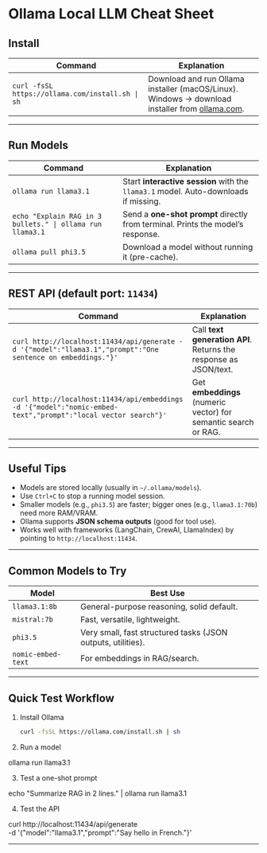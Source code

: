 # Ollama Local LLM Cheat Sheet

## Install
| Command | Explanation |
|---------|-------------|
| `curl -fsSL https://ollama.com/install.sh \| sh` | Download and run Ollama installer (macOS/Linux). Windows → download installer from [ollama.com](https://ollama.com). |

---

## Run Models
| Command | Explanation |
|---------|-------------|
| `ollama run llama3.1` | Start **interactive session** with the `llama3.1` model. Auto-downloads if missing. |
| `echo "Explain RAG in 3 bullets." \| ollama run llama3.1` | Send a **one-shot prompt** directly from terminal. Prints the model’s response. |
| `ollama pull phi3.5` | Download a model without running it (pre-cache). |

---

## REST API (default port: `11434`)
| Command | Explanation |
|---------|-------------|
| `curl http://localhost:11434/api/generate -d '{"model":"llama3.1","prompt":"One sentence on embeddings."}'` | Call **text generation API**. Returns the response as JSON/text. |
| `curl http://localhost:11434/api/embeddings -d '{"model":"nomic-embed-text","prompt":"local vector search"}'` | Get **embeddings** (numeric vector) for semantic search or RAG. |

---

## Useful Tips
- Models are stored locally (usually in `~/.ollama/models`).
- Use `Ctrl+C` to stop a running model session.
- Smaller models (e.g., `phi3.5`) are faster; bigger ones (e.g., `llama3.1:70b`) need more RAM/VRAM.
- Ollama supports **JSON schema outputs** (good for tool use).
- Works well with frameworks (LangChain, CrewAI, LlamaIndex) by pointing to `http://localhost:11434`.

---

## Common Models to Try
| Model | Best Use |
|-------|----------|
| `llama3.1:8b` | General-purpose reasoning, solid default. |
| `mistral:7b` | Fast, versatile, lightweight. |
| `phi3.5` | Very small, fast structured tasks (JSON outputs, utilities). |
| `nomic-embed-text` | For embeddings in RAG/search. |

---

## Quick Test Workflow
1. Install Ollama  
   ```bash
   curl -fsSL https://ollama.com/install.sh | sh

2. Run a model

ollama run llama3.1


3. Test a one-shot prompt

echo "Summarize RAG in 2 lines." | ollama run llama3.1


4. Test the API

curl http://localhost:11434/api/generate \
  -d '{"model":"llama3.1","prompt":"Say hello in French."}'




---
